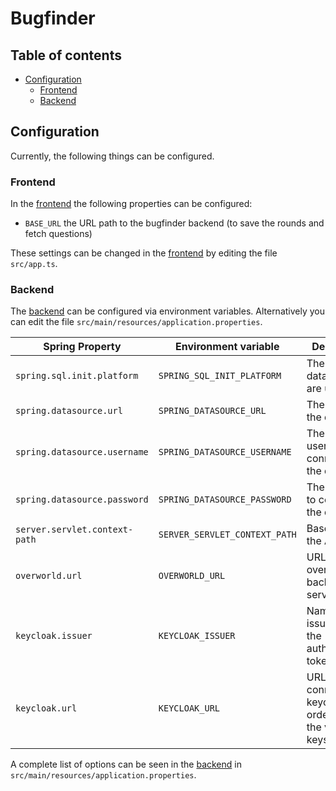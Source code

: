 # Bugfinder

## Table of contents

<!-- TOC -->
* [Configuration](#configuration)
  * [Frontend](#frontend)
  * [Backend](#backend)
<!-- TOC -->

## Configuration

Currently, the following things can be configured.

### Frontend

In the [frontend](https://github.com/Gamify-IT/bugfinder) the following properties can be configured:

- `BASE_URL` the URL path to the bugfinder backend (to save the rounds and fetch questions)

These settings can be changed in the [frontend](https://github.com/Gamify-IT/bugfinder) by editing the file `src/app.ts`.

### Backend

The [backend](https://github.com/Gamify-IT/bugfinder-backend) can be configured via environment variables.
Alternatively you can edit the file `src/main/resources/application.properties`.

| Spring Property               | Environment variable          | Description                                                      | Default value                                |
|-------------------------------|-------------------------------|------------------------------------------------------------------|----------------------------------------------|
| `spring.sql.init.platform`    | `SPRING_SQL_INIT_PLATFORM`    | The kind of database you are using                               | `postgres`                                   |
| `spring.datasource.url`       | `SPRING_DATASOURCE_URL`       | The URL to the database                                          | `jdbc:postgresql://localhost:5432/postgres`  |
| `spring.datasource.username`  | `SPRING_DATASOURCE_USERNAME`  | The username to connect to the database                          | `postgres`                                   |
| `spring.datasource.password`  | `SPRING_DATASOURCE_PASSWORD`  | The password to connect to the database                          | `postgres`                                   |
| `server.servlet.context-path` | `SERVER_SERVLET_CONTEXT_PATH` | Base path for the API                                            | `/api/v1`                                    |
| `overworld.url`               | `OVERWORLD_URL`               | URL of the overworld backend service                             | `http://localhost/overworld/api/v1`          |
| `keycloak.issuer`             | `KEYCLOAK_ISSUER`             | Name of the issuer used in the authentication tokens             | `http://localhost/keycloak/realms/Gamify-IT` |
| `keycloak.url`                | `KEYCLOAK_URL`                | URL to connect to keycloak in order to fetch the validation keys | `http://localhost/keycloak/realms/Gamify-IT` |

A complete list of options can be seen in the [backend](https://github.com/Gamify-IT/bugfinder-backend) in `src/main/resources/application.properties`.
